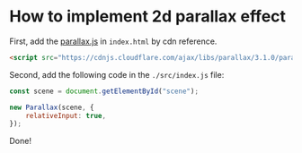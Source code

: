 # How to implement 2d parallax effect

First, add the [parallax.js](https://github.com/wagerfield/parallax) in `index.html` by cdn reference.

```html
<script src="https://cdnjs.cloudflare.com/ajax/libs/parallax/3.1.0/parallax.min.js"></script>
```

Second, add the following code in the `./src/index.js` file:

```js
const scene = document.getElementById("scene");

new Parallax(scene, {
    relativeInput: true,
});
```

Done!
